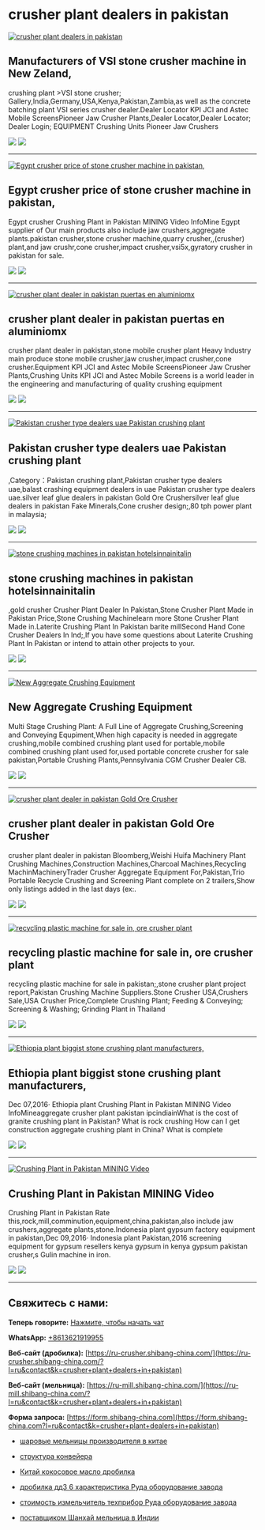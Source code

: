 # crusher plant dealers in pakistan

<a href="https://swt.shibang-china.com/?l=ru&img&k=crusher+plant+dealers+in+pakistan" target="_blank">![crusher plant dealers in pakistan](http://static.shibang-china.com/all-800x300/45.jpg)</a>

## Manufacturers of VSI stone crusher machine in New Zeland,
crushing plant >VSI stone crusher; Gallery,India,Germany,USA,Kenya,Pakistan,Zambia,as well as the concrete batching plant VSI series crusher dealer.Dealer Locator KPI JCI and Astec Mobile ScreensPioneer Jaw Crusher Plants,Dealer Locator,Dealer Locator; Dealer Login; EQUIPMENT Crushing Units Pioneer Jaw Crushers


<a href="https://whatsapp.shibangsoft.com/WhatsApp.php" target="_blank" title="WhatsApp">![](http://static.shibang-china.com/icon/whatsapp.png)</a> <a href="https://swt.shibang-china.com/?l=ru&icon&k=crusher+plant+dealers+in+pakistan" target="_blank">![](http://static.shibang-china.com/icon/chat-ru.png)</a>

---

<a href="https://swt.shibang-china.com/?l=ru&img&k=crusher+plant+dealers+in+pakistan" target="_blank">![Egypt crusher price of stone crusher machine in pakistan,](http://static.shibang-china.com/all-800x300/1164.jpg)</a>

## Egypt crusher price of stone crusher machine in pakistan,
Egypt crusher Crushing Plant in Pakistan MINING Video InfoMine Egypt supplier of Our main products also include jaw crushers,aggregate plants.pakistan crusher,stone crusher machine,quarry crusher,,(crusher) plant,and jaw crushr,cone crusher,impact crusher,vsi5x,gyratory crusher in pakistan for sale.


<a href="https://whatsapp.shibangsoft.com/WhatsApp.php" target="_blank" title="WhatsApp">![](http://static.shibang-china.com/icon/whatsapp.png)</a> <a href="https://swt.shibang-china.com/?l=ru&icon&k=crusher+plant+dealers+in+pakistan" target="_blank">![](http://static.shibang-china.com/icon/chat-ru.png)</a>

---

<a href="https://swt.shibang-china.com/?l=ru&img&k=crusher+plant+dealers+in+pakistan" target="_blank">![crusher plant dealer in pakistan puertas en aluminiomx](http://static.shibang-china.com/all-800x300/990.jpg)</a>

## crusher plant dealer in pakistan puertas en aluminiomx
crusher plant dealer in pakistan,stone mobile crusher plant Heavy Industry main produce stone mobile crusher,jaw crusher,impact crusher,cone crusher.Equipment KPI JCI and Astec Mobile ScreensPioneer Jaw Crusher Plants,Crushing Units KPI JCI and Astec Mobile Screens is a world leader in the engineering and manufacturing of quality crushing equipment


<a href="https://whatsapp.shibangsoft.com/WhatsApp.php" target="_blank" title="WhatsApp">![](http://static.shibang-china.com/icon/whatsapp.png)</a> <a href="https://swt.shibang-china.com/?l=ru&icon&k=crusher+plant+dealers+in+pakistan" target="_blank">![](http://static.shibang-china.com/icon/chat-ru.png)</a>

---

<a href="https://swt.shibang-china.com/?l=ru&img&k=crusher+plant+dealers+in+pakistan" target="_blank">![Pakistan crusher type dealers uae Pakistan crushing plant](http://static.shibang-china.com/all-800x300/375.jpg)</a>

## Pakistan crusher type dealers uae Pakistan crushing plant
,Category：Pakistan crushing plant,Pakistan crusher type dealers uae,balast crashing equipment dealers in uae Pakistan crusher type dealers uae.silver leaf glue dealers in pakistan Gold Ore Crushersilver leaf glue dealers in pakistan Fake Minerals,Cone crusher design;,80 tph power plant in malaysia;


<a href="https://whatsapp.shibangsoft.com/WhatsApp.php" target="_blank" title="WhatsApp">![](http://static.shibang-china.com/icon/whatsapp.png)</a> <a href="https://swt.shibang-china.com/?l=ru&icon&k=crusher+plant+dealers+in+pakistan" target="_blank">![](http://static.shibang-china.com/icon/chat-ru.png)</a>

---

<a href="https://swt.shibang-china.com/?l=ru&img&k=crusher+plant+dealers+in+pakistan" target="_blank">![stone crushing machines in pakistan hotelsinnainitalin](http://static.shibang-china.com/all-800x300/569.jpg)</a>

## stone crushing machines in pakistan hotelsinnainitalin
,gold crusher Crusher Plant Dealer In Pakistan,Stone Crusher Plant Made in Pakistan Price,Stone Crushing Machinelearn more Stone Crusher Plant Made in.Laterite Crushing Plant In Pakistan barite millSecond Hand Cone Crusher Dealers In Ind;,If you have some questions about Laterite Crushing Plant In Pakistan or intend to attain other projects to your.


<a href="https://whatsapp.shibangsoft.com/WhatsApp.php" target="_blank" title="WhatsApp">![](http://static.shibang-china.com/icon/whatsapp.png)</a> <a href="https://swt.shibang-china.com/?l=ru&icon&k=crusher+plant+dealers+in+pakistan" target="_blank">![](http://static.shibang-china.com/icon/chat-ru.png)</a>

---

<a href="https://swt.shibang-china.com/?l=ru&img&k=crusher+plant+dealers+in+pakistan" target="_blank">![New Aggregate Crushing Equipment](http://static.shibang-china.com/all-800x300/332.jpg)</a>

## New Aggregate Crushing Equipment
Multi Stage Crushing Plant: A Full Line of Aggregate Crushing,Screening and Conveying Equpiment,When high capacity is needed in aggregate crushing,mobile combined crushing plant used for portable,mobile combined crushing plant used for,used portable concrete crusher for sale pakistan,Portable Crushing Plants,Pennsylvania CGM Crusher Dealer CB.


<a href="https://whatsapp.shibangsoft.com/WhatsApp.php" target="_blank" title="WhatsApp">![](http://static.shibang-china.com/icon/whatsapp.png)</a> <a href="https://swt.shibang-china.com/?l=ru&icon&k=crusher+plant+dealers+in+pakistan" target="_blank">![](http://static.shibang-china.com/icon/chat-ru.png)</a>

---

<a href="https://swt.shibang-china.com/?l=ru&img&k=crusher+plant+dealers+in+pakistan" target="_blank">![crusher plant dealer in pakistan Gold Ore Crusher](http://static.shibang-china.com/all-800x300/202.jpg)</a>

## crusher plant dealer in pakistan Gold Ore Crusher
crusher plant dealer in pakistan Bloomberg,Weishi Huifa Machinery Plant Crushing Machines,Construction Machines,Charcoal Machines,Recycling MachinMachineryTrader Crusher Aggregate Equipment For,Pakistan,Trio Portable Recycle Crushing and Screening Plant complete on 2 trailers,Show only listings added in the last days (ex:.


<a href="https://whatsapp.shibangsoft.com/WhatsApp.php" target="_blank" title="WhatsApp">![](http://static.shibang-china.com/icon/whatsapp.png)</a> <a href="https://swt.shibang-china.com/?l=ru&icon&k=crusher+plant+dealers+in+pakistan" target="_blank">![](http://static.shibang-china.com/icon/chat-ru.png)</a>

---

<a href="https://swt.shibang-china.com/?l=ru&img&k=crusher+plant+dealers+in+pakistan" target="_blank">![recycling plastic machine for sale in, ore crusher plant](http://static.shibang-china.com/all-800x300/154.jpg)</a>

## recycling plastic machine for sale in, ore crusher plant
recycling plastic machine for sale in pakistan;,stone crusher plant project report,Pakistan Crushing Machine Suppliers.Stone Crusher USA,Crushers Sale,USA Crusher Price,Complete Crushing Plant; Feeding & Conveying; Screening & Washing; Grinding Plant in Thailand


<a href="https://whatsapp.shibangsoft.com/WhatsApp.php" target="_blank" title="WhatsApp">![](http://static.shibang-china.com/icon/whatsapp.png)</a> <a href="https://swt.shibang-china.com/?l=ru&icon&k=crusher+plant+dealers+in+pakistan" target="_blank">![](http://static.shibang-china.com/icon/chat-ru.png)</a>

---

<a href="https://swt.shibang-china.com/?l=ru&img&k=crusher+plant+dealers+in+pakistan" target="_blank">![Ethiopia plant biggist stone crushing plant manufacturers,](http://static.shibang-china.com/all-800x300/1361.jpg)</a>

## Ethiopia plant biggist stone crushing plant manufacturers,
Dec 07,2016&#0183;&#32;Ethiopia plant Crushing Plant in Pakistan MINING Video InfoMineaggregate crusher plant pakistan ipcindiainWhat is the cost of granite crushing plant in Pakistan? What is rock crushing How can I get construction aggregate crushing plant in China? What is complete


<a href="https://whatsapp.shibangsoft.com/WhatsApp.php" target="_blank" title="WhatsApp">![](http://static.shibang-china.com/icon/whatsapp.png)</a> <a href="https://swt.shibang-china.com/?l=ru&icon&k=crusher+plant+dealers+in+pakistan" target="_blank">![](http://static.shibang-china.com/icon/chat-ru.png)</a>

---

<a href="https://swt.shibang-china.com/?l=ru&img&k=crusher+plant+dealers+in+pakistan" target="_blank">![Crushing Plant in Pakistan MINING Video](http://static.shibang-china.com/all-800x300/1083.jpg)</a>

## Crushing Plant in Pakistan MINING Video
Crushing Plant in Pakistan Rate this,rock,mill,comminution,equipment,china,pakistan,also include jaw crushers,aggregate plants,stone.Indonesia plant gypsum factory equipment in pakistan,Dec 09,2016&#0183;&#32;Indonesia plant Pakistan,2016 screening equipment for gypsum resellers kenya gypsum in kenya gypsum pakistan crusher,s Gulin machine in iron.


<a href="https://whatsapp.shibangsoft.com/WhatsApp.php" target="_blank" title="WhatsApp">![](http://static.shibang-china.com/icon/whatsapp.png)</a> <a href="https://swt.shibang-china.com/?l=ru&icon&k=crusher+plant+dealers+in+pakistan" target="_blank">![](http://static.shibang-china.com/icon/chat-ru.png)</a>

---
## Свяжитесь с нами:

**Теперь говорите:** [Нажмите, чтобы начать чат](https://swt.shibang-china.com?l=ru&contact&k=crusher+plant+dealers+in+pakistan)

**WhatsApp:**  [+8613621919955](https://whatsapp.shibangsoft.com/WhatsApp.php)

**Веб-сайт (дробилка):** [https://ru-crusher.shibang-china.com/](https://ru-crusher.shibang-china.com/?l=ru&contact&k=crusher+plant+dealers+in+pakistan)

**Веб-сайт (мельница):** [https://ru-mill.shibang-china.com/](https://ru-mill.shibang-china.com/?l=ru&contact&k=crusher+plant+dealers+in+pakistan)

**Форма запроса:** [https://form.shibang-china.com](https://form.shibang-china.com?l=ru&contact&k=crusher+plant+dealers+in+pakistan)

* [шаровые мельницы производителя в китае](../95/%D1%88%D0%B0%D1%80%D0%BE%D0%B2%D1%8B%D0%B5%20%D0%BC%D0%B5%D0%BB%D1%8C%D0%BD%D0%B8%D1%86%D1%8B%20%D0%BF%D1%80%D0%BE%D0%B8%D0%B7%D0%B2%D0%BE%D0%B4%D0%B8%D1%82%D0%B5%D0%BB%D1%8F%20%D0%B2%20%D0%BA%D0%B8%D1%82%D0%B0%D0%B5.md)

* [структура конвейера](../102/%D1%81%D1%82%D1%80%D1%83%D0%BA%D1%82%D1%83%D1%80%D0%B0%20%D0%BA%D0%BE%D0%BD%D0%B2%D0%B5%D0%B9%D0%B5%D1%80%D0%B0.md)

* [Китай кокосовое масло дробилка](../104/%D0%9A%D0%B8%D1%82%D0%B0%D0%B9%20%D0%BA%D0%BE%D0%BA%D0%BE%D1%81%D0%BE%D0%B2%D0%BE%D0%B5%20%D0%BC%D0%B0%D1%81%D0%BB%D0%BE%20%D0%B4%D1%80%D0%BE%D0%B1%D0%B8%D0%BB%D0%BA%D0%B0.md)

* [дробилка дд3 6 характеристика Руда оборудование завода](../96/%D0%B4%D1%80%D0%BE%D0%B1%D0%B8%D0%BB%D0%BA%D0%B0%20%D0%B4%D0%B43%206%20%D1%85%D0%B0%D1%80%D0%B0%D0%BA%D1%82%D0%B5%D1%80%D0%B8%D1%81%D1%82%D0%B8%D0%BA%D0%B0%20%D0%A0%D1%83%D0%B4%D0%B0%20%D0%BE%D0%B1%D0%BE%D1%80%D1%83%D0%B4%D0%BE%D0%B2%D0%B0%D0%BD%D0%B8%D0%B5%20%D0%B7%D0%B0%D0%B2%D0%BE%D0%B4%D0%B0.md)

* [стоимость измельчитель техприбор Руда оборудование завода](../102/%D1%81%D1%82%D0%BE%D0%B8%D0%BC%D0%BE%D1%81%D1%82%D1%8C%20%D0%B8%D0%B7%D0%BC%D0%B5%D0%BB%D1%8C%D1%87%D0%B8%D1%82%D0%B5%D0%BB%D1%8C%20%D1%82%D0%B5%D1%85%D0%BF%D1%80%D0%B8%D0%B1%D0%BE%D1%80%20%D0%A0%D1%83%D0%B4%D0%B0%20%D0%BE%D0%B1%D0%BE%D1%80%D1%83%D0%B4%D0%BE%D0%B2%D0%B0%D0%BD%D0%B8%D0%B5%20%D0%B7%D0%B0%D0%B2%D0%BE%D0%B4%D0%B0.md)

* [поставщиком Шанхай мельница в Индии](../104/%D0%BF%D0%BE%D1%81%D1%82%D0%B0%D0%B2%D1%89%D0%B8%D0%BA%D0%BE%D0%BC%20%D0%A8%D0%B0%D0%BD%D1%85%D0%B0%D0%B9%20%D0%BC%D0%B5%D0%BB%D1%8C%D0%BD%D0%B8%D1%86%D0%B0%20%D0%B2%20%D0%98%D0%BD%D0%B4%D0%B8%D0%B8.md)